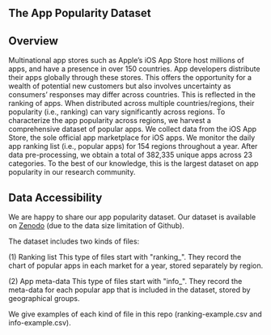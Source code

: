 ## The App Popularity Dataset

## Overview

Multinational app stores such as Apple’s iOS App Store host millions of apps, and have a presence in over 150 countries. App developers distribute their apps globally through these stores. This offers the opportunity for a wealth of potential new customers but also involves uncertainty as consumers’ responses may differ across countries. This is reflected in the ranking of apps. When distributed across multiple countries/regions, their popularity (i.e., ranking) can vary significantly across regions. To characterize the app popularity across regions, we harvest a comprehensive dataset of popular apps. We collect data from the iOS App Store, the sole official app marketplace for iOS apps. We monitor the daily app ranking list (i.e., popular apps) for 154 regions throughout a year. After data pre-processing, we obtain a total of 382,335 unique apps across 23 categories. To the best of our knowledge, this is the largest dataset on app popularity in our research community. 

## Data Accessibility

We are happy to share our app popularity dataset. Our dataset is available on [Zenodo](https://zenodo.org/record/7601608#.Y95icOxBy3I) (due to the data size limitation of Github). 

The dataset includes two kinds of files:

(1) Ranking list
This type of files start with "ranking_". They record the chart of popular apps in each market for a year, stored separately by region.

(2) App meta-data
This type of files start with "info_". They record the meta-data for each popular app that is included in the dataset, stored by geographical groups.

We give examples of each kind of file in this repo (ranking-example.csv and info-example.csv).
